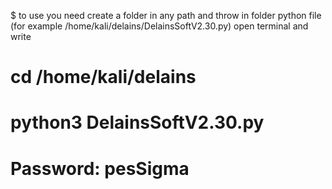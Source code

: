 $ to use you need create a folder in any path and throw in folder python file (for example /home/kali/delains/DelainsSoftV2.30.py)
open terminal and write
# cd /home/kali/delains
# python3 DelainsSoftV2.30.py
# Password: pesSigma
